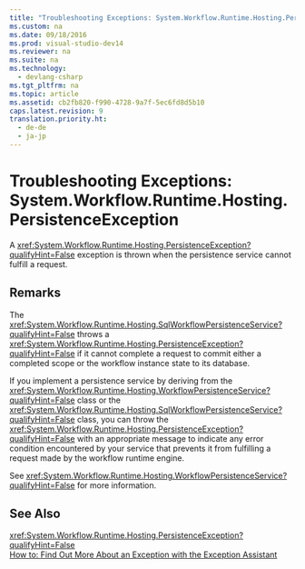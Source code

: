 ```yaml
---
title: "Troubleshooting Exceptions: System.Workflow.Runtime.Hosting.PersistenceException"
ms.custom: na
ms.date: 09/18/2016
ms.prod: visual-studio-dev14
ms.reviewer: na
ms.suite: na
ms.technology: 
  - devlang-csharp
ms.tgt_pltfrm: na
ms.topic: article
ms.assetid: cb2fb820-f990-4728-9a7f-5ec6fd8d5b10
caps.latest.revision: 9
translation.priority.ht: 
  - de-de
  - ja-jp
---
```

# Troubleshooting Exceptions: System.Workflow.Runtime.Hosting.PersistenceException
A <xref:System.Workflow.Runtime.Hosting.PersistenceException?qualifyHint=False> exception is thrown when the persistence service cannot fulfill a request.  
  
## Remarks  
 The <xref:System.Workflow.Runtime.Hosting.SqlWorkflowPersistenceService?qualifyHint=False> throws a <xref:System.Workflow.Runtime.Hosting.PersistenceException?qualifyHint=False> if it cannot complete a request to commit either a completed scope or the workflow instance state to its database.  
  
 If you implement a persistence service by deriving from the <xref:System.Workflow.Runtime.Hosting.WorkflowPersistenceService?qualifyHint=False> class or the <xref:System.Workflow.Runtime.Hosting.SqlWorkflowPersistenceService?qualifyHint=False> class, you can throw the <xref:System.Workflow.Runtime.Hosting.PersistenceException?qualifyHint=False> with an appropriate message to indicate any error condition encountered by your service that prevents it from fulfilling a request made by the workflow runtime engine.  
  
 See <xref:System.Workflow.Runtime.Hosting.WorkflowPersistenceService?qualifyHint=False> for more information.  
  
## See Also  
 <xref:System.Workflow.Runtime.Hosting.PersistenceException?qualifyHint=False>   
 [How to: Find Out More About an Exception with the Exception Assistant](../Topic/How%20to:%20Use%20the%20Exception%20Assistant.md)